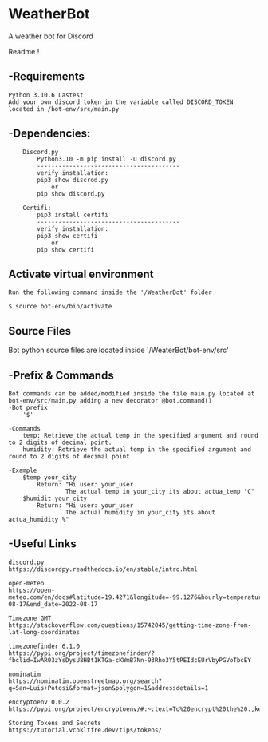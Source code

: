 # WeatherBot
A weather bot for Discord

Readme ! 

-Requirements
--------------------------------

	Python 3.10.6 Lastest
	Add your own discord token in the variable called DISCORD_TOKEN
	located in /bot-env/src/main.py	
-Dependencies:
--------------------------------

		Discord.py
			Python3.10 -m pip install -U discord.py
			----------------------------------------
			verify installation: 
			pip3 show discrod.py 
				or
			pip show discord.py		

		Certifi:
			pip3 install certifi
			----------------------------------------
			verify installation: 
			pip3 show certifi 
				or
			pip show certifi	

Activate virtual environment					
----------------------------------

	Run the following command inside the '/WeatherBot' folder

	$ source bot-env/bin/activate



Source Files
----------------------------------

Bot python source files are located inside '/WeaterBot/bot-env/src'


-Prefix & Commands
----------------------------------
	Bot commands can be added/modified inside the file main.py located at bot-env/src/main.py adding a new decorator @bot.command() 
	-Bot prefix
		'$'
	
	-Commands
		temp: Retrieve the actual temp in the specified argument and round to 2 digits of decimal point.
		humidity: Retrieve the actual temp in the specified argument and round to 2 digits of decimal point
	
	-Example
		$temp your_city
			Return: "Hi user: your_user 
					The actual temp in your_city its about actua_temp °C"
		$humidit your_city
			Return: "Hi user: your_user 
					The actual humidity in your_city its about actua_humidity %"
		

-Useful Links
----------------------------------
	discord.py
	https://discordpy.readthedocs.io/en/stable/intro.html

	open-meteo
	https://open-meteo.com/en/docs#latitude=19.4271&longitude=-99.1276&hourly=temperature_2m,precipitation&timezone=auto&start_date=2022-08-17&end_date=2022-08-17

	Timezone GMT
	https://stackoverflow.com/questions/15742045/getting-time-zone-from-lat-long-coordinates

	timezonefinder 6.1.0
	https://pypi.org/project/timezonefinder/?fbclid=IwAR03zYsDysU8HBt1KTGa-cKWmB7Nn-93Rho3Y5tPEIdcEUrVbyPGVoTbcEY

	nominatim 
	https://nominatim.openstreetmap.org/search?q=San=Luis+Potosi&format=json&polygon=1&addressdetails=1

	encryptoenv 0.0.2
	https://pypi.org/project/encryptoenv/#:~:text=To%20encrypt%20the%20.,key%20in%20their%20own%20program.

	Storing Tokens and Secrets
	https://tutorial.vcokltfre.dev/tips/tokens/

